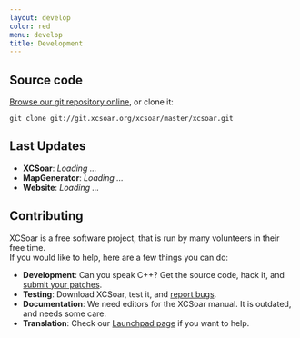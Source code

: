 ```yaml
---
layout: develop
color: red
menu: develop
title: Development
---
```

<script language="javascript" type="text/javascript" src="/js/jfeeditem.js"> </script>
<script language="javascript" type="text/javascript" src="/js/jatom.js"> </script>
<script language="javascript" type="text/javascript" src="/js/jfeed.js"> </script>
<script language="javascript" type="text/javascript" src="/js/reldate.js"> </script>
<script language="javascript" type="text/javascript" src="/js/develop.last_updates.js"> </script>

## Source code

[Browse our git repository online](http://git.xcsoar.org/cgit/master/xcsoar.git/), or clone it:

	git clone git://git.xcsoar.org/xcsoar/master/xcsoar.git

## Last Updates

- **XCSoar**: *Loading ...*
- **MapGenerator**: *Loading ...*
- **Website**: *Loading ...*

## Contributing

XCSoar is a free software project, that is run by many volunteers in their free time.  
If you would like to help, here are a few things you can do:

- **Development**: Can you speak C++? Get the source code, hack it, and [submit your patches](/discover/mailinglist.html#developer_list).
- **Testing**: Download XCSoar, test it, and [report bugs](http://www.xcsoar.org/trac/newticket).
- **Documentation**: We need editors for the XCSoar manual. It is outdated, and needs some care.
- **Translation**: Check our [Launchpad page](https://translations.launchpad.net/xcsoar/trunk) if you want to help.
